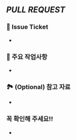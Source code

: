 ## <i>PULL REQUEST</i>

### 🎋 Issue Ticket
- 

### 🔑 주요 작업사항
- 

### 🏞 (Optional) 참고 자료
- 

### 꼭 확인해 주세요!!
-
